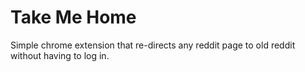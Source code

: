 # Take Me Home
Simple chrome extension that re-directs any reddit page to old reddit without having to log in.
